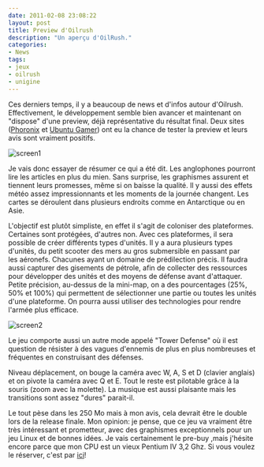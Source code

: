 ```yaml
---
date: 2011-02-08 23:08:22
layout: post
title: Preview d'Oilrush
description: "Un aperçu d'OilRush."
categories:
- News
tags:
- jeux
- oilrush
- unigine
---
```


Ces derniers temps, il y a beaucoup de news et d'infos autour d'Oilrush. Effectivement, le développement semble bien avancer et maintenant on "dispose" d'une preview, déjà représentative du résultat final. Deux sites ([Phoronix](http://www.phoronix.com/scan.php?page=article&item=unigine_oilrush_054&num=1) et [Ubuntu Gamer](http://www.ubuntugamer.com/2011/02/our-hands-on-preview-of-unigines-upcoming-oil-rush/)) ont eu la chance de tester la preview et leurs avis sont vraiment positifs.

<!-- more -->

<img class="imgcenter" alt="screen1" src="http://linuxien.legtux.org/uploads/images/2011/02/oilrushrig.jpg">

Je vais donc essayer de résumer ce qui a été dit. Les anglophones pourront lire les articles en plus du mien. Sans surprise, les graphismes assurent et tiennent leurs promesses, même si on baisse la qualité. Il y aussi des effets météo assez impressionnants et les moments de la journée changent. Les cartes se déroulent dans plusieurs endroits comme en Antarctique ou en Asie.

L'objectif est plutôt simpliste, en effet il s'agit de coloniser des plateformes. Certaines sont protégées, d'autres non. Avec ces plateformes, il sera possible de créer différents types d'unités. Il y a aura plusieurs types d'unités, du petit scooter des mers au gros submersible en passant par les aéronefs. Chacunes ayant un domaine de prédilection précis. Il faudra aussi capturer des gisements de pétrole, afin de collecter des ressources pour développer des unités et des moyens de défense avant d'attaquer. Petite précision, au-dessus de la mini-map, on a des pourcentages (25%, 50% et 100%) qui permettent de sélectionner une partie ou toutes les unités d'une plateforme. On pourra aussi utiliser des technologies pour rendre l'armée plus efficace.

<img class="imgcenter" alt="screen2" src="http://linuxien.legtux.org/uploads/images/2011/02/oilrush_2.jpg">

Le jeu comporte aussi un autre mode appelé "Tower Defense" où il est question de résister à des vagues d'ennemis de plus en plus nombreuses et fréquentes en construisant des défenses.

Niveau déplacement, on bouge la caméra avec W, A, S et D (clavier anglais) et on pivote la caméra avec Q et E. Tout le reste est pilotable grâce à la souris (zoom avec la molette). La musique est aussi plaisante mais les transitions sont assez "dures" parait-il.

Le tout pèse dans les 250 Mo mais à mon avis, cela devrait être le double lors de la release finale. Mon opinion: je pense, que ce jeu va vraiment être très intéressant et prometteur, avec des graphismes exceptionnels pour un jeu Linux et de bonnes idées. Je vais certainement le pre-buy ,mais j'hésite encore parce que mon CPU est un vieux Pentium IV 3,2 Ghz. Si vous voulez le réserver, c'est par [ici](http://oilrush-game.com/buy/)!
